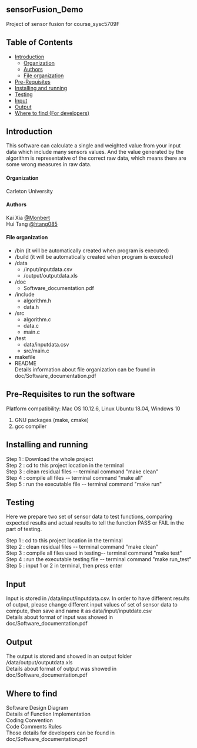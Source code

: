 ## sensorFusion_Demo<br>
Project of sensor fusion for course_sysc5709F<br>

## Table of Contents

- [Introduction](#introduction)
  - [Organization](#organization)
  - [Authors](#authors)
  - [File organization](#file-organization)
- [Pre-Requisites](#pre-requisites-to-run-the-software)
- [Installing and running](#installing-and-running)
- [Testing](#testing)
- [Input](#input)
- [Output](#output)
- [Where to find (For developers)](#where-to-find)


## Introduction
This software can calculate a single and weighted value from your input data which include many sensors values. And the value generated by the algorithm is representative of the correct raw data, which means there are some wrong measures in raw data.

#### Organization
Carleton University

#### Authors
Kai Xia   [@Monbert ](https://github.com/Monbert)<br>
Hui Tang  [@htang085](https://github.com/htang085)<br>

#### File organization
+ /bin (it will be automatically created when program is executed)
+ /build (it will be automatically created when program is executed)
+ /data
  * /input/inputdata.csv
  * /output/outputdata.xls
+ /doc
  * Software_documentation.pdf
+ /include
  * algorithm.h
  * data.h
+ /src
  * algorithm.c
  * data.c
  * main.c
+ /test
  * data/inputdata.csv
  * src/main.c
+ makefile
+ README
<br>Details information about file organization can be found in doc/Software_documentation.pdf

## Pre-Requisites to run the software
Platform compatibility: Mac OS 10.12.6, Linux Ubuntu 18.04, Windows 10<br>
1. GNU packages (make, cmake)<br>
2. gcc compiler<br>


## Installing and running
Step 1 : Download the whole project <br>
Step 2 : cd to this project location in the terminal<br>
Step 3 : clean residual files -- terminal command "make clean"<br>
Step 4 : compile all files -- terminal command "make all"<br>
Step 5 : run the executable file -- terminal command "make run"<br>


## Testing
Here we prepare two set of sensor data to test functions, comparing expected results and actual results to tell the function PASS or FAIL in the part of testing.<br>

Step 1 : cd to this project location in the terminal<br>
Step 2 : clean residual files -- terminal command "make clean"<br>
Step 3 : compile all files used in testing-- terminal command "make test"<br>
Step 4 : run the executable  testing file -- terminal command "make run_test"<br>
Step 5 : input 1 or 2 in terminal, then press enter<br>

## Input
Input is stored in /data/input/inputdata.csv. In order to have different results of output, please change different input values of set of sensor data to compute, then save and name it as data/input/inputdate.csv<br>
Details about format of input was showed in doc/Software_documentation.pdf

## Output
The output is stored and showed in an output folder /data/output/outputdata.xls<br>
Details about format of output was showed in doc/Software_documentation.pdf

## Where to find
Software Design Diagram<br>
Details of Function Implementation<br>
Coding Convention<br>
Code Comments Rules<br>
Those details for developers can be found in doc/Software_documentation.pdf


